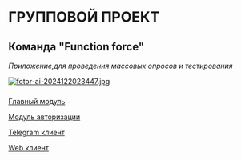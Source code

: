 # ГРУППОВОЙ ПРОЕКТ
## Команда "Function force"
*Приложение,для проведения массовых опросов и тестирования*

[![fotor-ai-2024122023447.jpg](https://i.postimg.cc/3JHTYJLb/fotor-ai-2024122023447.jpg)](https://postimg.cc/F1GqxmXj)
###
[Главный модуль](https://github.com/tanyyae45/group-project/blob/main/tg_client)

[Модуль авторизации](https://github.com/tanyyae45/group-project/blob/main/autorization_module)

[Telegram клиент](https://github.com/tanyyae45/group-project/blob/main/tg_client/tg_client.md)

[Web клиент](https://github.com/tanyyae45/group-project/blob/main/web_client)
